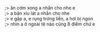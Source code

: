 ;> ăn cơm xong a nhắn cho nhe e<br>
;> a bận xíu lát a nhắn cho nhe<br>
;> e gặp a, e rụng trứng liền, a hơi bị ngon<br>
;> nhìn a ở ngoài tệ nào cũng 8 điểm chứ e
